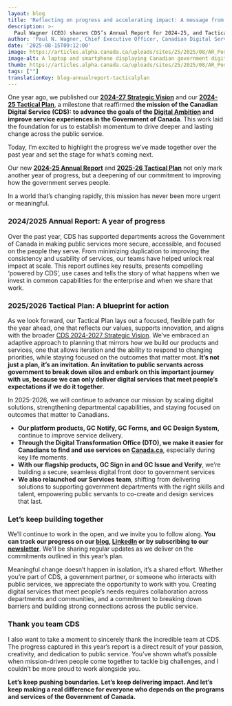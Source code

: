 ```yaml
---
layout: blog
title: 'Reflecting on progress and accelerating impact: A message from the CEO of CDS'
description: >-
  Paul Wagner (CEO) shares CDS’s Annual Report for 2024-25, and Tactical Plan for 2025-26, a look at our plans to improve digital service delivery in the GC.
author: 'Paul N. Wagner, Chief Executive Officer, Canadian Digital Service '
date: '2025-08-15T09:12:00'
image: https://articles.alpha.canada.ca/uploads/sites/25/2025/08/AR_Post_2025_Blog_Post_EN_copy_5-scaled.jpg
image-alt: A laptop and smartphone displaying Canadian government digital services. The laptop screen shows the CDS SNC logo with a maple leaf and the word "Canada" underneath. The smartphone displays a bilingual government login screen. Floating icons represent accessibility, security, and the Government of Canada.
thumb: https://articles.alpha.canada.ca/uploads/sites/25/2025/08/AR_Post_2025_Blog_Post_EN_copy_5-scaled.jpg
tags: [""]
translationKey: blog-annualreport-tacticalplan
---
```


<p>One year ago, we published our <a href="https://digital.canada.ca/reports/strategy-2024.pdf" target="_blank" rel="noreferrer noopener"><strong>2024-27 Strategic Vision</strong></a> and our <a href="https://digital.canada.ca/reports/tactical-plan-2024.pdf" target="_blank" rel="noreferrer noopener"><strong>2024-25 Tactical Plan</strong></a>, a milestone that reaffirmed <strong>the mission of the Canadian Digital Service (CDS):</strong> <strong>to advance the goals of the </strong><a href="https://www.canada.ca/en/government/system/digital-government/canada-digital-ambition/canada-digital-ambition-2024-25.html" target="_blank" rel="noreferrer noopener"><strong>Digital Ambition</strong></a><strong> and improve service experiences in the Government of Canada</strong>. This work laid the foundation for us to establish momentum to drive deeper and lasting change across the public service.</p>



<p>Today, I’m excited to highlight the progress we’ve made together over the past year and set the stage for what’s coming next.</p>



<p>Our new <a href="https://digital.canada.ca/reports/annual-report-2024.pdf?utm_campaign=esdc-edsc-intcomms-24-25&amp;utm_medium=smo&amp;utm_source=lnkn&amp;utm_content=annual-report-2025-en-250814" target="_blank" rel="noreferrer noopener"><strong>2024-25 Annual Report</strong></a> and <a href="https://digital.canada.ca/reports/tactical-plan-2025.pdf?utm_campaign=esdc-edsc-intcomms-24-25&amp;utm_medium=smo&amp;utm_source=lnkn&amp;utm_content=tactical-plan-2025-en-250814" target="_blank" rel="noreferrer noopener"><strong>2025-26 Tactical Plan</strong></a> not only mark another year of progress, but a deepening of our commitment to improving how the government serves people.&nbsp;</p>



<p>In a world that’s changing rapidly, this mission has never been more urgent or meaningful.</p>



<h3 class="wp-block-heading"><strong>2024/2025 Annual Report: A year of progress</strong></h3>



<p>Over the past year, CDS has supported departments across the Government of Canada in making public services more secure, accessible, and focused on the people they serve. From minimizing duplication to improving the consistency and usability of services, our teams have helped unlock real impact at scale. This report outlines key results, presents compelling ‘powered by CDS’, use cases and tells the story of what happens when we invest in common capabilities for the enterprise and when we share that work. </p>



<h3 class="wp-block-heading"><strong>2025/2026 Tactical Plan: A blueprint for action</strong></h3>



<p>As we look forward, our Tactical Plan lays out a focused, flexible path for the year ahead, one that reflects our values, supports innovation, and aligns with the broader <a href="https://digital.canada.ca/reports/strategy-2024.pdf" target="_blank" rel="noreferrer noopener">CDS 2024-2027 Strategic Vision</a>. We’ve embraced an adaptive approach to planning that mirrors how we build our products and services, one that allows iteration and the ability to respond to changing priorities, while staying focused on the outcomes that matter most. <strong>It’s not just a plan, it’s an invitation</strong>. <strong>An invitation to public servants across government to break down silos and embark on this important journey with us, because we can only deliver digital services that meet people’s expectations if we do it together</strong>. </p>



<p>In 2025-2026, we will continue to advance our mission by scaling digital solutions, strengthening departmental capabilities, and staying focused on outcomes that matter to Canadians. </p>



<ul class="wp-block-list">
<li><strong>Our platform products, GC Notify, GC Forms, and</strong> <strong>GC Design System,</strong> continue to improve service delivery. </li>



<li><strong>Through the Digital Transformation Office (DTO), we make it easier for Canadians to find and use services on </strong><a href="http://canada.ca"><strong>Canada.ca</strong></a>, especially during key life moments.</li>



<li><strong>With our flagship products, GC Sign in and GC Issue and Verify</strong>, we’re building a secure, seamless digital front door to government services</li>



<li><strong>We also relaunched our Services</strong> <strong>team</strong>, shifting from delivering solutions to supporting government departments with the right skills and talent, empowering public servants to co-create and design services that last.</li>
</ul>



<h3 class="wp-block-heading"><strong>Let’s keep building together</strong></h3>



<p>We’ll continue to work in the open, and we invite you to follow along. <strong>You can track our progress on our <a href="https://digital.canada.ca/blog/" target="_blank" rel="noreferrer noopener">blog</a>, <a href="https://www.linkedin.com/company/cds-snc/" target="_blank" rel="noreferrer noopener">LinkedIn</a> or by subscribing to our <a href="https://us15.campaign-archive.com/home/?u=729a207773f7324e217a1d945&amp;id=eb357181d2" target="_blank" rel="noreferrer noopener">newsletter</a></strong>. We’ll be sharing regular updates as we deliver on the commitments outlined in this year’s plan. </p>



<p>Meaningful change doesn’t happen in isolation, it’s a shared effort. Whether you&#8217;re part of CDS, a government partner, or someone who interacts with public services, we appreciate the opportunity to work with you. Creating digital services that meet people’s needs requires collaboration across departments and communities, and a commitment to breaking down barriers and building strong connections across the public service.</p>



<h3 class="wp-block-heading"><strong>Thank you team CDS</strong></h3>



<p>I also want to take a moment to sincerely thank the incredible team at CDS. The progress captured in this year’s report is a direct result of your passion, creativity, and dedication to public service. You’ve shown what’s possible when mission-driven people come together to tackle big challenges, and I couldn’t be more proud to work alongside you.  </p>



<p><strong>Let’s keep pushing boundaries. Let’s keep delivering impact. And let’s keep making a real difference for everyone who depends on the programs and services of the Government of Canada.</strong><br><br><br></p>

